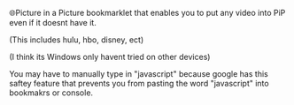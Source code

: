 🌐Picture in a Picture bookmarklet that enables you to put any video into PiP even if it doesnt have it. 

(This includes hulu, hbo, disney, ect)

(I think its Windows only havent tried on other devices)

You may have to manually type in "javascript" because google has this saftey feature that prevents you from pasting the word "javascript" into bookmakrs or console.
